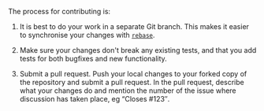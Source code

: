 The process for contributing is:

1. It is best to do your work in a separate Git branch. This makes it easier to synchronise your changes with [`rebase`](http://mislav.uniqpath.com/2013/02/merge-vs-rebase/).

2. Make sure your changes don't break any existing tests, and that you add tests for both bugfixes and new functionality.

3. Submit a pull request.
Push your local changes to your forked copy of the repository and submit a pull request. In the pull request, describe what your changes do and mention the number of the issue where discussion has taken place, eg “Closes #123″.
